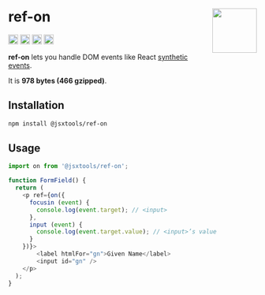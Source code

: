 # ref-on [<img src="https://avatars.githubusercontent.com/u/52989093" alt="" width="90" height="90" align="right">][monorepo]

[<img alt="npm version" src="https://img.shields.io/npm/v/@jsxtools/ref-on.svg" height="20">](https://www.npmjs.com/package/@jsxtools/ref-on)
[<img alt="build status" src="https://img.shields.io/travis/jsxtools/monorepo/master.svg" height="20">](https://travis-ci.org/jsxtools/monorepo/ref-on)
[<img alt="issue tracker" src="https://img.shields.io/github/issues/jsxtools/monorepo/ref-on.svg" height="20">](https://github.com/jsxtools/monorepo/issues?q=is:issue+is:open+label:ref-on)
[<img alt="pull requests" src="https://img.shields.io/github/issues-pr/jsxtools/monorepo/ref-on.svg" height="20">](https://github.com/jsxtools/monorepo/pulls?q=is:pr+is:open+label:ref-on)

**ref-on** lets you handle DOM events like React [synthetic events].

It is <strong size>978 bytes (466 gzipped)</strong>.

## Installation

```sh
npm install @jsxtools/ref-on
```

## Usage

```js
import on from '@jsxtools/ref-on';

function FormField() {
  return (
    <p ref={on({
      focusin (event) {
        console.log(event.target); // <input>
      },
      input (event) {
        console.log(event.target.value); // <input>’s value
      }
    })}>
        <label htmlFor="gn">Given Name</label>
        <input id="gn" />
    </p>
  );
}
```

[monorepo]: https://github.com/jsxtools/monorepo
[synthetic events]: https://reactjs.org/docs/handling-events.html
